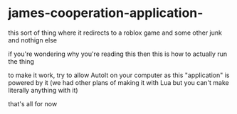 # james-cooperation-application-
this sort of thing where it redirects to a roblox game and some other junk and nothign else

if you're wondering why you're reading this then this is how to actually run the thing

to make it work, try to allow AutoIt on your computer as this "application" is powered by it (we had other plans of making it with Lua but you can't make literally anything with it)

that's all for now
